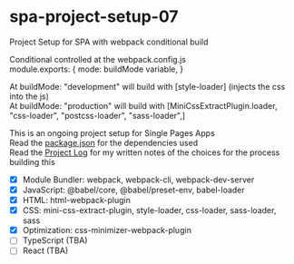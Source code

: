 # spa-project-setup-07
Project Setup for SPA with webpack conditional build

Conditional controlled at the webpack.config.js\
module.exports: { mode: buildMode variable, }

At buildMode: "development" will build with [style-loader] (injects the css into the js)\
At buildMode: "production" will build with [MiniCssExtractPlugin.loader, "css-loader", "postcss-loader", "sass-loader",]

This is an ongoing project setup for Single Pages Apps\
Read the [package.json](../main/package.json) for the dependencies used\
Read the [Project Log](../main/project-notes/project-log.txt) for my written notes of the choices for the process building this


- [x] Module Bundler: webpack, webpack-cli, webpack-dev-server
- [x] JavaScript: @babel/core, @babel/preset-env, babel-loader
- [x] HTML: html-webpack-plugin
- [x] CSS: mini-css-extract-plugin, style-loader, css-loader, sass-loader, sass
- [x] Optimization: css-minimizer-webpack-plugin
- [ ] TypeScript (TBA)
- [ ] React (TBA)
